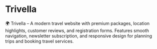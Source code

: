 # Trivella
🌍 Trivella – A modern travel website with premium packages, location highlights, customer reviews, and registration forms. Features smooth navigation, newsletter subscription, and responsive design for planning trips and booking travel services.
